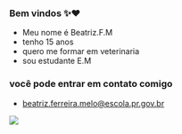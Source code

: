 ### Bem vindos ✨️❤️

- Meu nome é Beatriz.F.M
- tenho 15 anos
- quero me formar em veterinaria
- sou estudante E.M

### você pode entrar em contato comigo

- beatriz.ferreira.melo@escola.pr.gov.br

![](https://media.tenor.com/N6PMi0IvITAAAAAC/hi.gif)
